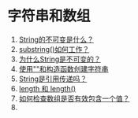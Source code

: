 # 字符串和数组

1. [String的不可变是什么？](diagram-to-show-java-strings-immutability.md)
2. [substring()如何工作？](the-substring-method-in-jdk-6-and-jdk-7.md)
3. [为什么String是不可变的？]()
4. [使用""和构造函数创建字符串]()
5. [String是引用传递吗？]()
6. [length 和 length()]()
7. [如何检查数组是否有效包含一个值？]()
8. []()